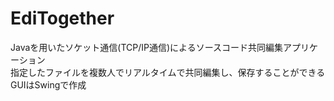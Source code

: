 # EdiTogether
Javaを用いたソケット通信(TCP/IP通信)によるソースコード共同編集アプリケーション  
指定したファイルを複数人でリアルタイムで共同編集し、保存することができる  
GUIはSwingで作成  
